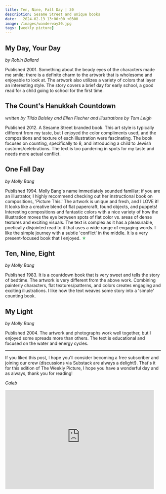 ```yaml
---
title: Ten, Nine, Fall Day | 30
description: Sesame Street and unique books
date:   2024-02-13 13:00:00 +0300
image: /images/wanderway30.jpg
tags: [weekly picture]
---
```


## My Day, Your Day

*by Robin Ballard*

Published 2001. Something about the beady eyes of the characters made me smile; there is a definite charm to the artwork that is wholesome and enjoyable to look at. The artwork also utilizes a variety of colors that layer an interesting style. The story covers a brief day for early school, a good read for a child going to school for the first time.

## The Count's Hanukkah Countdown

*written by Tilda Balsley and Ellen Fischer and illustrations by Tom Leigh*

Published 2012. A Sesame Street branded book. This art style is typically different from my taste, but I enjoyed the color compliments used, and the compositions and texture of each illustration were fascinating. The book focuses on counting, specifically to 8, and introducing a child to Jewish customs/celebrations. The text is too pandering in spots for my taste and needs more actual conflict.

## One Fall Day

*by Molly Bang*

Published 1994. Molly Bang's name immediately sounded familiar; if you are an illustrator, I highly recommend checking out her instructional book on compositions, 'Picture This.' The artwork is unique and fresh, and I LOVE it! It looks like a creative blend of flat papercraft, found objects, and puppets! Interesting compositions and fantastic colors with a nice variety of how the illustration moves the eye between spots of flat color vs. areas of dense textures and exciting visuals. The text is complex as it has a pleasurable, poetically disjointed read to it that uses a wide range of engaging words. I like the simple journey with a subtle 'conflict' in the middle. It is a very present-focused book that I enjoyed. <h style="color:#5ABB71;">★</h>

## Ten, Nine, Eight

*by Molly Bang*

Published 1983. It is a countdown book that is very sweet and tells the story of bedtime. The artwork is very different from the above work. Combining painterly characters, flat textures/patterns, and colors creates engaging and exciting illustrations. I like how the text weaves some story into a 'simple' counting book. 

## My Light

*by Molly Bang*

Published 2004. The artwork and photographs work well together, but I enjoyed some spreads more than others. The text is educational and focused on the water and energy cycles. 

***

If you liked this post, I hope you'll consider becoming a free subscriber and joining our crew (discussions via Substack are always a delight!). That's it for this edition of The Weekly Picture, I hope you have a wonderful day and as always, thank you for reading!

*Caleb*
    
<iframe src="https://thewanderway.substack.com/embed" width="480" height="320" style="border:1px solid #EEE; background:white;" frameborder="0" scrolling="no"></iframe>
